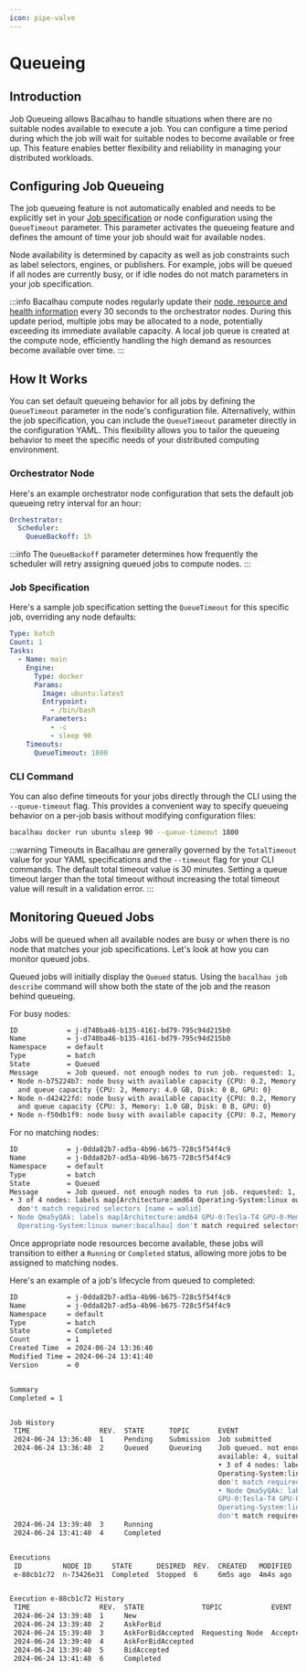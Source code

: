 ```yaml
---
icon: pipe-valve
---
```


# Queueing

## Introduction

Job Queueing allows Bacalhau to handle situations when there are no suitable nodes available to execute a job. You can configure a time period during which the job will wait for suitable nodes to become available or free up. This feature enables better flexibility and reliability in managing your distributed workloads.

## Configuring Job Queueing

The job queueing feature is not automatically enabled and needs to be explicitly set in your [Job specification](../specifications/job.md) or node configuration using the `QueueTimeout` parameter. This parameter activates the queueing feature and defines the amount of time your job should wait for available nodes.

Node availability is determined by capacity as well as job constraints such as label selectors, engines, or publishers. For example, jobs will be queued if all nodes are currently busy, or if idle nodes do not match parameters in your job specification.

:::info
Bacalhau compute nodes regularly update their [node, resource and health information](../setting-up/06-node_management.md#compute-node-updates) every 30 seconds to the orchestrator nodes. During this update period, multiple jobs may be allocated to a node, potentially exceeding its immediate available capacity. A local job queue is created at the compute node, efficiently handling the high demand as resources become available over time.
:::

## How It Works

You can set default queueing behavior for all jobs by defining the `QueueTimeout` parameter in the node's configuration file. Alternatively, within the job specification, you can include the `QueueTimeout` parameter directly in the configuration YAML. This flexibility allows you to tailor the queueing behavior to meet the specific needs of your distributed computing environment.

### Orchestrator Node

Here's an example orchestrator node configuration that sets the default job queueing retry interval for an hour:

```yaml
Orchestrator:
  Scheduler:
    QueueBackoff: 1h
```

:::info
The `QueueBackoff` parameter determines how frequently the scheduler will retry assigning queued jobs to compute nodes.
:::

### Job Specification

Here's a sample job specification setting the `QueueTimeout` for this specific job, overriding any node defaults:

```yaml
Type: batch
Count: 1
Tasks:
  - Name: main
    Engine:
      Type: docker
      Params:
        Image: ubuntu:latest
        Entrypoint:
          - /bin/bash
        Parameters:
          - -c
          - sleep 90
    Timeouts:
      QueueTimeout: 1800
```

### CLI Command

You can also define timeouts for your jobs directly through the CLI using the `--queue-timeout` flag. This provides a convenient way to specify queueing behavior on a per-job basis without modifying configuration files:

```bash
bacalhau docker run ubuntu sleep 90 --queue-timeout 1800
```

:::warning
Timeouts in Bacalhau are generally governed by the `TotalTimeout` value for your YAML specifications and the `--timeout` flag for your CLI commands. The default total timeout value is 30 minutes. Setting a queue timeout larger than the total timeout without increasing the total timeout value will result in a validation error.
:::

## Monitoring Queued Jobs

Jobs will be queued when all available nodes are busy or when there is no node that matches your job specifications. Let's look at how you can monitor queued jobs.

Queued jobs will initially display the `Queued` status. Using the `bacalhau job describe` command will show both the state of the job and the reason behind queueing.

For busy nodes:

```bash
ID            = j-d740ba46-b135-4161-bd79-795c94d215b0
Name          = j-d740ba46-b135-4161-bd79-795c94d215b0
Namespace     = default
Type          = batch
State         = Queued
Message       = Job queued. not enough nodes to run job. requested: 1, available: 3, suitable: 0.
• Node n-b75224b7: node busy with available capacity {CPU: 0.2, Memory: 12 GB, Disk: 79 GB, GPU: 0} 
  and queue capacity {CPU: 2, Memory: 4.0 GB, Disk: 0 B, GPU: 0}
• Node n-d42422fd: node busy with available capacity {CPU: 0.2, Memory: 12 GB, Disk: 83 GB, GPU: 0} 
  and queue capacity {CPU: 3, Memory: 1.0 GB, Disk: 0 B, GPU: 0}
• Node n-f50db1f9: node busy with available capacity {CPU: 0.2, Memory: 12 GB, Disk: 83 GB, GPU: 0}
```

For no matching nodes:

```bash
ID            = j-0dda82b7-ad5a-4b96-b675-728c5f54f4c9
Name          = j-0dda82b7-ad5a-4b96-b675-728c5f54f4c9
Namespace     = default
Type          = batch
State         = Queued
Message       = Job queued. not enough nodes to run job. requested: 1, available: 4, suitable: 0.
• 3 of 4 nodes: labels map[Architecture:amd64 Operating-System:linux owner:bacalhau] 
  don't match required selectors [name = walid]
• Node Qma5yQAk: labels map[Architecture:amd64 GPU-0:Tesla-T4 GPU-0-Memory:15360-MiB 
  Operating-System:linux owner:bacalhau] don't match required selectors [name = walid]
```

Once appropriate node resources become available, these jobs will transition to either a `Running` or `Completed` status, allowing more jobs to be assigned to matching nodes.

Here's an example of a job's lifecycle from queued to completed:

```bash
ID            = j-0dda82b7-ad5a-4b96-b675-728c5f54f4c9
Name          = j-0dda82b7-ad5a-4b96-b675-728c5f54f4c9
Namespace     = default
Type          = batch
State         = Completed
Count         = 1
Created Time  = 2024-06-24 13:36:40
Modified Time = 2024-06-24 13:41:40
Version       = 0


Summary
Completed = 1


Job History
 TIME                 REV.  STATE      TOPIC       EVENT
 2024-06-24 13:36:40  1     Pending    Submission  Job submitted
 2024-06-24 13:36:40  2     Queued     Queueing    Job queued. not enough nodes to run job. requested: 1, 
                                                   available: 4, suitable: 0.
                                                   • 3 of 4 nodes: labels map[Architecture:amd64 
                                                   Operating-System:linux owner:bacalhau] 
                                                   don't match required selectors [name = walid]
                                                   • Node Qma5yQAk: labels map[Architecture:amd64 
                                                   GPU-0:Tesla-T4 GPU-0-Memory:15360-MiB 
                                                   Operating-System:linux owner:bacalhau] 
                                                   don't match required selectors [name = walid]
 2024-06-24 13:39:40  3     Running
 2024-06-24 13:41:40  4     Completed


Executions
 ID          NODE ID     STATE      DESIRED  REV.  CREATED   MODIFIED  COMMENT
 e-88cb1c72  n-73426e31  Completed  Stopped  6     6m5s ago  4m4s ago  Accepted job


Execution e-88cb1c72 History
 TIME                 REV.  STATE              TOPIC            EVENT
 2024-06-24 13:39:40  1     New
 2024-06-24 13:39:40  2     AskForBid
 2024-06-24 15:39:40  3     AskForBidAccepted  Requesting Node  Accepted job
 2024-06-24 13:39:40  4     AskForBidAccepted
 2024-06-24 13:39:40  5     BidAccepted
 2024-06-24 13:41:40  6     Completed
```